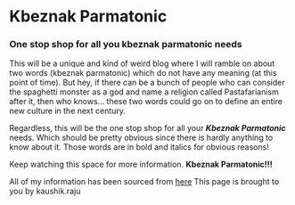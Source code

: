 # Kbeznak Parmatonic
### One stop shop for all you kbeznak parmatonic needs

This will be a unique and kind of weird blog where I will ramble on about two words (kbeznak parmatonic) which do not have any meaning (at this point of time). But hey, if there can be a bunch of people who can consider the spaghetti monster as a god and name a religion called Pastafarianism after it, then who knows... these two words could go on to define an entire new culture in the next century.

Regardless, this will be the one stop shop for all your _**Kbeznak Parmatonic**_ needs. Which should be pretty obvious since there is hardly anything to know about it. Those words are in bold and italics for obvious reasons!

Keep watching this space for more information. **Kbeznak Parmatonic!!!**

All of my information has been sourced from [here](http://people.tamu.edu/~kaushik.raju/kbeznakparmatonic)
This page is brought to you by kaushik.raju
